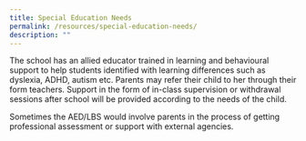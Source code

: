 ```yaml
---
title: Special Education Needs
permalink: /resources/special-education-needs/
description: ""
---
```

The school has an allied educator trained in learning and behavioural support to help students identified with learning differences such as dyslexia, ADHD, autism etc. Parents may refer their child to her through their form teachers. Support in the form of in-class supervision or withdrawal sessions after school will be provided according to the needs of the child.

Sometimes the AED/LBS would involve parents in the process of getting professional assessment or support with external agencies.